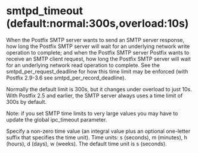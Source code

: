 # smtpd_timeout (default:normal:300s,overload:10s) 

 When the Postfix SMTP server wants to send an SMTP server
response, how long the Postfix SMTP server will wait for an underlying
network write operation to complete; and when the Postfix SMTP
server Postfix wants to receive an SMTP client request, how long
the Postfix SMTP server will wait for an underlying network read
operation to complete. See the smtpd_per_request_deadline for how
this time limit may be enforced (with Postfix 2.9-3.6 see
smtpd_per_record_deadline). 

 Normally the default limit
is 300s, but it changes under overload to just 10s. With Postfix
2.5 and earlier, the SMTP server always uses a time limit of 300s
by default.



Note: if you set SMTP time limits to very large values you may have
to update the global ipc_timeout parameter.


 Specify a non-zero time value (an integral value plus an optional
one-letter suffix that specifies the time unit).  Time units: s
(seconds), m (minutes), h (hours), d (days), w (weeks).
The default time unit is s (seconds).  


